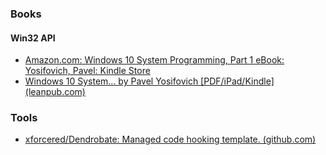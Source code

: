 ### Books

#### Win32 API

- [Amazon.com: Windows 10 System Programming, Part 1 eBook: Yosifovich, Pavel: Kindle Store](https://www.amazon.com/Windows-10-System-Programming-Part-ebook/dp/B0871GTN2M)
- [Windows 10 System… by Pavel Yosifovich \[PDF/iPad/Kindle\] (leanpub.com)](https://leanpub.com/windows10systemprogrammingpart2)

### Tools
- [xforcered/Dendrobate: Managed code hooking template. (github.com)](https://github.com/xforcered/Dendrobate)

